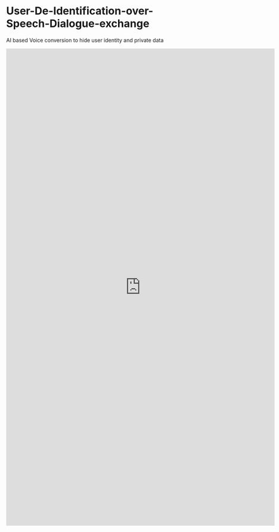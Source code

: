 # User-De-Identification-over-Speech-Dialogue-exchange
AI based Voice conversion to hide user identity and private data

<p><iframe src="https://docs.google.com/presentation/d/e/2PACX-1vSmbP3wfqOAAUOv5o5pFGcoFgmy_LlJZwxM_B8v_fAY91i1_DvEY_BaRZ8hqk8qgez8Iq_lyEJEdESH/embed?start=false&loop=false&delayms=3000" frameborder="0" width="720" height="1280" allowfullscreen="true" mozallowfullscreen="true" webkitallowfullscreen="true"></iframe></p>

